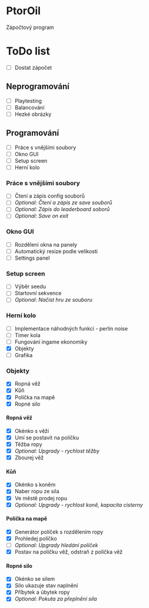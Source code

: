 # PtorOil
Zápočtový program
# ToDo list
- [ ] Dostat zápočet

## Neprogramování
- [ ] Playtesting
- [ ] Balancování
- [ ] Hezké obrázky

## Programování
- [ ] Práce s vnějšími soubory
- [ ] Okno GUI
- [ ] Setup screen
- [ ] Herní kolo

### Práce s vnějšími soubory
- [ ] Čtení a zápis config souborů
- [ ] *Optional: Čtení a zápis ze save souborů*
- [ ] *Optional: Zápis do leaderboard soborů*
- [ ] *Optional: Save on exit*

### Okno GUI
- [ ] Rozdělení okna na panely
- [ ] Automatický resize podle velikosti
- [ ] Settings panel

### Setup screen
- [ ] Výběr seedu
- [ ] Startovní sekvence
- [ ] *Optional: Načíst hru ze souboru*

### Herní kolo
- [ ] Implementace náhodných funkcí - perlin noise
- [ ] Timer kola
- [ ] Fungování ingame ekonomiky
- [x] Objekty
- [ ] Grafika

### Objekty
- [x] Ropná věž
- [x] Kůň
- [x] Políčka na mapě
- [x] Ropné silo

#### Ropná věž
- [x] Okénko s věží
- [x] Umí se postavit na políčku
- [x] Těžba ropy
- [x] *Optional: Upgrady - rychlost těžby*
- [x] Zbourej věž

#### Kůň
- [x] Okénko s koněm
- [x] Naber ropu ze sila
- [x] Ve městě prodej ropu
- [x] *Optional: Upgrady - rychlost koně, kapacita cisterny*

#### Políčka na mapě
- [x] Generátor políček s rozdělením ropy
- [x] Prohledej políčko
- [ ] *Optional: Upgrady hledání políček*
- [x] Postav na políčku věž, odstraň z políčka věž

#### Ropné silo
- [x] Okénko se silem
- [x] Silo ukazuje stav naplnění
- [x] Příbytek a úbytek ropy
- [x] *Optional: Pokuta za přeplnění sila*